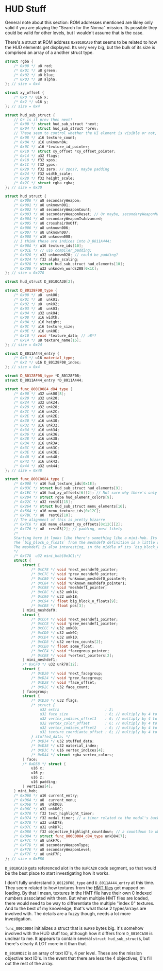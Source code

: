 # HUD Stuff

General note about this section: ROM addresses mentioned are likley only valid if you are playing the "Search for the Nonna" mission.
Its possible they could be valid for other levels, but I wouldn't assume that is the case.

There's a struct at ROM address `0x8010CA30` that seems to be related to how the HUD elements get displayed.
Its very very big, but the bulk of its size is comprised an array of a another struct type.

```cpp
struct rgba {
    /* 0x00 */ u8 red;
    /* 0x01 */ u8 green;
    /* 0x02 */ u8 blue;
    /* 0x03 */ u8 alpha;
}; // size = 0x4

struct xy_offset {
    /* 0x0 */ u16 x;
    /* 0x2 */ u16 y;
}; // size = 0x4

struct hud_sub_struct {
    // Or is it prev then next?
    /* 0x00 */ struct hud_sub_struct *next;
    /* 0x04 */ struct hud_sub_struct *prev;
    // These seem to control whether the UI element is visible or not, somehow
    /* 0x08 */ u16 texture_count;
    /* 0x0A */ u16 unknown0A;
    /* 0x0C */ u16 *texture_id_pointer;
    /* 0x10 */ struct xy_offset *xy_offset_pointer;
    /* 0x14 */ u32 flags;
    /* 0x18 */ f32 xpos;
    /* 0x1C */ f32 ypos;
    /* 0x20 */ f32 zero; // zpos?, maybe padding
    /* 0x24 */ f32 width_scale;
    /* 0x28 */ f32 height_scale;
    /* 0x2C */ struct rgba rgba;
}; // size = 0x30

struct hud_struct {
    /* 0x000 */ u8 secondaryWeapon;
    /* 0x001 */ u8 unknown001;
    /* 0x002 */ u8 secondaryWeaponCount;
    /* 0x003 */ u8 secondaryWeaponReset; // Or maybe, secondaryWeaponMax?
    /* 0x004 */ u8 secondaryWeaponIsAdvanced;
    /* 0x005 */ u8 crosshairOnOff;
    /* 0x006 */ u8 unknown006;
    /* 0x007 */ u8 unknown007;
    /* 0x008 */ u16 unknown008;
    // I think these are indices into D_8011A444;
    /* 0x00A */ u16 texture_ids[10];
    /* 0x01E */ // u16 compiler_padding;
    /* 0x020 */ u32 unknown020; // could be padding?
    /* 0x024 */ f32 alpha_scaling;
    /* 0x028 */ struct hud_sub_struct hud_elements[10];
    /* 0x208 */ u32 unknown_words208[0x1C];
}; // size = 0x278

struct hud_struct D_8010CA30[2];

struct D_80128F08_type {
    /* 0x00 */ u8  unk00;
    /* 0x01 */ u8  unk01;
    /* 0x02 */ u8  unk02;
    /* 0x03 */ u8  unk03;
    /* 0x04 */ u32 unk04;
    /* 0x08 */ u16 width;
    /* 0x0A */ u16 height;
    /* 0x0C */ u16 texture_size;
    /* 0x0E */ u16 unk0E;
    /* 0x10 */ void *texture_data; // u8*?
    /* 0x14 */ u8 texture_name[16];
}; // size = 0x24

struct D_8011A444_entry {
    /* 0x0 */ u16 material_type;
    /* 0x2 */ u16 D_80128F08_index;
}; // size = 0x4

struct D_80128F08_type *D_80128F08;
struct D_8011A444_entry *D_8011A444;

struct func_800C0084_d84_type {
    /* 0x00 */ u32 unk00[8];
    /* 0x20 */ u32 unk20;
    /* 0x24 */ u32 unk24;
    /* 0x28 */ u32 unk28;
    /* 0x2C */ u16 unk2C;
    /* 0x2E */ u16 unk2E;
    /* 0x30 */ u16 unk30;
    /* 0x32 */ u16 unk32;
    /* 0x34 */ u16 unk34;
    /* 0x36 */ u16 unk36;
    /* 0x38 */ u16 unk38;
    /* 0x3A */ u16 unk3A;
    /* 0x3C */ u16 unk3C;
    /* 0x3E */ u16 unk3E;
    /* 0x40 */ u16 unk40;
    /* 0x42 */ u16 unk42;
    /* 0x44 */ u32 unk44;
}; // size = 0x48

struct func_800C0084_type {
    /* 0x000 */ u16 hud_texture_ids[0x1E];
    /* 0x03C */ struct hud_sub_struct hud_elements[9];
    /* 0x1EC */ u16 hud_xy_offsets[6][2]; // Not sure why there's only 6 of these but 9 hud elements
    /* 0x204 */ struct rgba hud_element_colors[9];
    /* 0x22C */ u32 rest01[15];
    /* 0x264 */ struct hud_sub_struct menu_elements[16];
    /* 0x564 */ u16 menu_texture_ids[0x12C];
    /* 0x7BC */ u8  rest02[10];
    // The alignment of this is pretty bizarre
    /* 0x7C6 */ u16 menu_element_xy_offsets[0x12C][2];
    /* 0xC76 */ u8  rest03[2]; // padding, most likely
    /*
    Starting here it looks like there's something like a mini-hob. Its related to the dimming effect on the pause screen.
    The `big_block_o_floats` from the meshdef0 definition is a little small in this case though, only 14 floats instead of 28
    The meshdef1 is also interesting, in the middle of its `big_block_o_floats` there's a pointer of some kind, so that's probably undersized too
    */
    /* 0xC78  u32 mini_hob[0x3C];*/
    struct {
        struct {
            /* 0xC78 */ void *next_meshdef0_pointer;
            /* 0xC7C */ void *prev_meshdef0_pointer;
            /* 0xC80 */ void *unknown_meshdef0_pointer0;
            /* 0xC84 */ void *unknown_meshdef0_pointer1;
            /* 0xC88 */ void *meshdef1_pointer;
            /* 0xC8C */ u32 unk14;
            /* 0xC90 */ u32 unk18;
            /* 0xC94 */ float big_block_o_floats[9];
            /* 0xCB8 */ float pos[3];
        } mini_meshdef0;
        struct {
            /* 0xCC4 */ void *next_meshdef1_pointer;
            /* 0xCC8 */ void *prev_meshdef1_pointer;
            /* 0xCCC */ u32 unk08;
            /* 0xCD0 */ u32 unk0C;
            /* 0xCD4 */ u32 unk10;
            /* 0xCD8 */ u32 vertex_counts[2];
            /* 0xCE0 */ float some_float;
            /* 0xCE4 */ void *facegroup_pointer;
            /* 0xCE8 */ void *vertext_pointers[2];
        } mini_meshdef1;
        /* 0xCF0 */ u32 unk78[12];
        struct {
            /* 0xD20 */ void *next_facegroup;
            /* 0xD24 */ void *prev_facegroup;
            /* 0xD28 */ void *face_offset;
            /* 0xD2C */ u32 face_count;
        } facegroup;
        struct {
            /* 0xD30 */ u32 flags;
            /* struct {
                u32 extra                     : 2;
                u32 face_size                 : 6; // multiply by 4 to get the actual size
                u32 vertex_indices_offset1    : 6; // multiply by 4 to get the actual offset
                u32 vertex_color_offset       : 6; // multiply by 4 to get the actual offset
                u32 vertex_indices_offset2    : 6; // multiply by 4 to get the actual offset
                u32 texture_coordiante_offset : 6; // multiply by 4 to get the actual offset
            } stuffed_data; */
            /* 0xD34 */ u32 stuffed_data;
            /* 0xD38 */ u32 material_index;
            /* 0xD3C */ u16 vertex_indices[4];
            /* 0xD44 */ struct rgba vertex_colors;
        } face;
        /* 0xD58 */ struct {
            u16 x;
            u16 y;
            u16 z;
            u16 padding;
        } vertices[4];
    } mini_hob;
    /* 0xD68 */ u16 current_entry;
    /* 0xD6A */ u8  current_menu;
    /* 0xD6B */ u8  unkD6B;
    /* 0xD6C */ u32 unkD6C;
    /* 0xD70 */ f32 text_highlight_timer;
    /* 0xD74 */ f32 medal_timer; // a timer related to the medal's back-and-forth rotation
    /* 0xD78 */ u32 unkD78;
    /* 0xD7C */ u32 unkD7C;
    /* 0xD80 */ f32 objective_highlight_countdown; // a countdown to when the objectives should be highlighted, the hilighting uses the same time as the menu selection
    /* 0xD84 */ struct func_800C0084_d84_type unkD84[7];
    /* 0xF7C */ u8 unkF7C;
    /* 0xF7D */ u8 secondaryWeaponType;
    /* 0xF7E */ u8 secondaryWeaponLevel;
    /* 0xF7F */ u8 unkF7F;
}; // size = 0xF80
```

`D_8010CA30` gets referenced alot in the `0xFCA20` code segment, so that would be the best place to start investigating how it works.

I don't fully understand `D_80128F08_type` and `D_8011A444_entry` at this time.
They seem related to how textures from the [HMT files](/docs/hmt_files/hmt_files.md) get mapped on loading.
By that I mean, textures in the HMT file have their own 0 indexed numbers associated with them.
But when multiple HMT files are loaded, there would need to be way to differentiate the multiple "index 0" textures.
And to the best of my knowledge, that's what those 2 types/arrays are involved with.
The details are a fuzzy though, needs a lot more investigation.

`func_800C0084` initializes a struct that is `0xF80` bytes big.
It's somehow involved with the HUD stuff too, although how it differs from `D_8010CA30` is unclear to me.
It appears to contain several `struct hud_sub_struct`s, but there's clearly A LOT more in it than that.

`D_80109D2C` is an array of text ID's, 4 per level.
These are the mission objective text ID's.
In the event that there are less the 4 objectives, 0's fill out the rest of the array.
